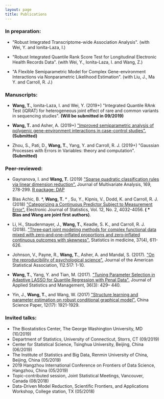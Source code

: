 ```yaml
---
layout: page
title: Publications
---
```


### In preparation:

- "Robust Integrated Transcriptome-wide Association Analysis". (with Wei, Y. and Ionita-Laza, I.)

- "Robust Integrated Quantile Rank Score Test for Longitudinal Electronic Health Records Data". (with Wei, Y., Ionita-Laza, I. and Wang, Z.)

- "A Flexible Semiparametric Model for Complex Gene-environment Interactions via Nonparametric Likelihood Estimation". (with Liu, J., Ma Y. and Carroll, R. J.)

### Manuscripts:

- **Wang, T.**, Ionita-Laza, I. and Wei, Y. (2019+) "Integrated Quantile RAnk Test (iQRAT) for heterogeneous joint effect of rare and common variants in sequencing studies". **(Will be submitted in 09/2019)**

- **Wang, T.** and Asher, A. (2019+) ["Improved semiparametric analysis of polygenic gene-environment interactions in case-control studies".](https://arxiv.org/abs/1909.07501) **(Submitted)**

- Zhou, S., Pati, D., **Wang, T.**, Yang, Y. and Carroll, R. J. (2019+) "Gaussian Processes with Errors in Variables: theory and computation". **(Submitted)**

### Peer-reviewed:

- Gaynanova, I. and **Wang, T.** (2019) ["Sparse quadratic classification rules via linear dimension reduction".](https://doi.org/10.1016/j.jmva.2018.09.011) Journal of Multivariate Analysis, 169, 278-299. 
[R package: DAP](https://cran.r-project.org/web/packages/DAP/index.html)

- Blas Achic, B. *, **Wang, T.** * , Su, Y., Kipnis, V., Dodd, K. and Carroll, R. J. (2018) ["Categorizing a Continuous Predictor Subject to Measurement Error".](https://projecteuclid.org/euclid.ejs/1544518836) Electronic Journal of Statistics, Vol. 12, No. 2, 4032-4056. **( * Blas and Wang are joint first authors)**. 

- Li, H., Staudenmayer, J., **Wang, T.**, Keadle, S. K., and Carroll, R. J. (2018). ["Three‐part joint modeling methods for complex functional data mixed with zero‐and‐one–inflated proportions and zero‐inflated continuous outcomes with skewness".](https://www.ncbi.nlm.nih.gov/pubmed/29052239) Statistics in medicine, 37(4), 611-626.

- Johnson, V., Payne, R., **Wang, T.**, Asher, A. and Mandal, S. (2017).
["On the reproducibility of psychological science".](https://amstat.tandfonline.com/doi/abs/10.1080/01621459.2016.1240079#.WqQ13ZPwbOQ) Journal of the American Statistical Association, 112.517: 1-10.

-  **Wang, T.**, Yang, Y. and Tian, M. (2017). ["Tuning Parameter Selection in Adaptive 
LASSO for Quantile Regression with Penal Data".](http://www.sltj.chinajournal.net.cn/WKB2/WebPublication/paperDigest.aspx?paperID=b60aaa1e-c54c-4e9f-9f37-7f742f25b4b1) Journal of Applied Statistics and Management, 36(3): 429– 440.

-  Yin, J., **Wang, T.**, and  Wang, W. (2017) ["Structure learning and parameter estimation on robust conditional graphical model".](http://www.cnki.com.cn/Article/CJFDTotal-ZKZX201717001.htm) China Science Paper, 12(17): 1921-1929.



### Invited talks:

- The Biostatistics Center, The George Washington University, MD (10/2019)
- Department of Statistics, University of Connecticut, Storrs, CT (09/2019)
- Center for Statistical Science, Tsinghua University, Beijing, China (06/2019)
- The Institute of Statistics and Big Data, Renmin University of China, Beijing, China (05/2019)
- 2019 Hangzhou International Conference on Frontiers of Data Science, Hangzhou, China (05/2019)
- Topic-contributed session, Joint Statistical Meetings, Vancouver, Canada (08/2018)
- Data-Driven Model Reduction, Scientific Frontiers, and Applications Workshop, College station, TX (05/2018)

